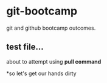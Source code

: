 # git-bootcamp
git and github bootcamp outcomes.
## test file...
about to attempt using **pull command**

*so let's get our hands dirty
